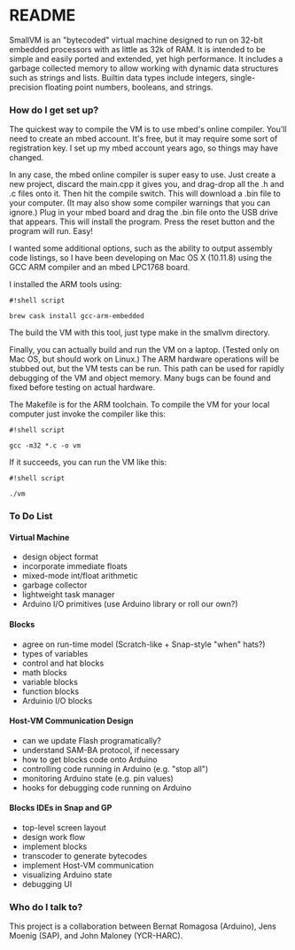 # README #

SmallVM is an "bytecoded" virtual machine designed to run on 32-bit embedded processors with as little as 32k of RAM.
It is intended to be simple and easily ported and extended, yet high performance. It includes a garbage collected memory
to allow working with dynamic data structures such as strings and lists. Builtin data types include integers,
single-precision floating point numbers, booleans, and strings.

### How do I get set up? ###

The quickest way to compile the VM is to use mbed's online compiler. You'll need to create an mbed account. It's free, but it may require some sort of registration key. I set up my mbed account years ago, so things may have changed.

In any case, the mbed online compiler is super easy to use. Just create a new project, discard the main.cpp it gives you, and drag-drop all the .h and .c files onto it. Then hit the compile switch. This will download a .bin file to your computer. (It may also show some compiler warnings that you can ignore.) Plug in your mbed board and drag the .bin file onto the USB drive that appears. This will install the program. Press the reset button and the program will run. Easy!

I wanted some additional options, such as the ability to output assembly code listings, so I have been developing on Mac OS X (10.11.8) using the GCC ARM compiler and an mbed LPC1768 board.

I installed the ARM tools using:


```
#!shell script

brew cask install gcc-arm-embedded
```

The build the VM with this tool, just type make in the smallvm directory.

Finally, you can actually build and run the VM on a laptop. (Tested only on Mac OS, but should work on Linux.) The ARM hardware operations will be stubbed out, but the VM tests can be run. This path can be used for rapidly debugging of the VM and object memory. Many bugs can be found and fixed before testing on actual hardware.

The Makefile is for the ARM toolchain. To compile the VM for your local computer just invoke the compiler like this:

```
#!shell script

gcc -m32 *.c -o vm
```

If it succeeds, you can run the VM like this:


```
#!shell script

./vm
```

### To Do List

#### Virtual Machine ####

  * design object format
  * incorporate immediate floats
  * mixed-mode int/float arithmetic
  * garbage collector
  * lightweight task manager
  * Arduino I/O primitives (use Arduino library or roll our own?)

#### Blocks ####

  * agree on run-time model (Scratch-like + Snap-style "when" hats?)
  * types of variables
  * control and hat blocks
  * math blocks
  * variable blocks
  * function blocks
  * Arduinio I/O blocks

#### Host-VM Communication Design ####

  * can we update Flash programatically?
  * understand SAM-BA protocol, if necessary
  * how to get blocks code onto Arduino
  * controlling code running in Arduino (e.g. "stop all")
  * monitoring Arduino state (e.g. pin values)
  * hooks for debugging code running on Arduino
  
#### Blocks IDEs in Snap and GP ####

  * top-level screen layout
  * design work flow
  * implement blocks
  * transcoder to generate bytecodes
  * implement Host-VM communication
  * visualizing Arduino state
  * debugging UI

### Who do I talk to? ###

This project is a collaboration between Bernat Romagosa (Arduino), Jens Moenig (SAP), and John Maloney (YCR-HARC).